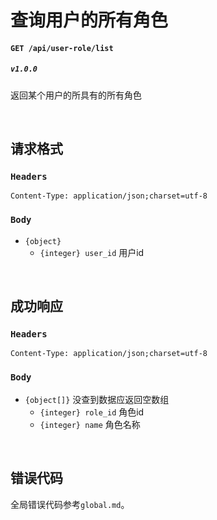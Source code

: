 # 查询用户的所有角色

#### ```GET /api/user-role/list```
##### ```v1.0.0```
返回某个用户的所具有的所有角色

<br />

## 请求格式
### ```Headers```
```Content-Type: application/json;charset=utf-8```

### ```Body```
* ```{object}```
  * ```{integer} user_id``` 用户id

<br />

## 成功响应
### ```Headers```
```Content-Type: application/json;charset=utf-8```

### ```Body```
* ```{object[]}``` 没查到数据应返回空数组
  * ```{integer} role_id``` 角色id
  * ```{integer} name``` 角色名称

<br />

## 错误代码
全局错误代码参考```global.md```。